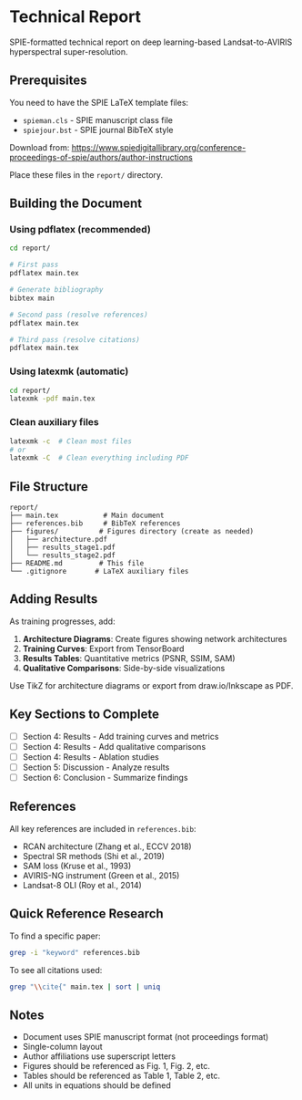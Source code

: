 # Technical Report

SPIE-formatted technical report on deep learning-based Landsat-to-AVIRIS hyperspectral super-resolution.

## Prerequisites

You need to have the SPIE LaTeX template files:
- `spieman.cls` - SPIE manuscript class file
- `spiejour.bst` - SPIE journal BibTeX style

Download from: https://www.spiedigitallibrary.org/conference-proceedings-of-spie/authors/author-instructions

Place these files in the `report/` directory.

## Building the Document

### Using pdflatex (recommended)

```bash
cd report/

# First pass
pdflatex main.tex

# Generate bibliography
bibtex main

# Second pass (resolve references)
pdflatex main.tex

# Third pass (resolve citations)
pdflatex main.tex
```

### Using latexmk (automatic)

```bash
cd report/
latexmk -pdf main.tex
```

### Clean auxiliary files

```bash
latexmk -c  # Clean most files
# or
latexmk -C  # Clean everything including PDF
```

## File Structure

```
report/
├── main.tex           # Main document
├── references.bib     # BibTeX references
├── figures/          # Figures directory (create as needed)
│   ├── architecture.pdf
│   ├── results_stage1.pdf
│   └── results_stage2.pdf
├── README.md         # This file
└── .gitignore       # LaTeX auxiliary files
```

## Adding Results

As training progresses, add:

1. **Architecture Diagrams**: Create figures showing network architectures
2. **Training Curves**: Export from TensorBoard
3. **Results Tables**: Quantitative metrics (PSNR, SSIM, SAM)
4. **Qualitative Comparisons**: Side-by-side visualizations

Use TikZ for architecture diagrams or export from draw.io/Inkscape as PDF.

## Key Sections to Complete

- [ ] Section 4: Results - Add training curves and metrics
- [ ] Section 4: Results - Add qualitative comparisons
- [ ] Section 4: Results - Ablation studies
- [ ] Section 5: Discussion - Analyze results
- [ ] Section 6: Conclusion - Summarize findings

## References

All key references are included in `references.bib`:
- RCAN architecture (Zhang et al., ECCV 2018)
- Spectral SR methods (Shi et al., 2019)
- SAM loss (Kruse et al., 1993)
- AVIRIS-NG instrument (Green et al., 2015)
- Landsat-8 OLI (Roy et al., 2014)

## Quick Reference Research

To find a specific paper:
```bash
grep -i "keyword" references.bib
```

To see all citations used:
```bash
grep "\\cite{" main.tex | sort | uniq
```

## Notes

- Document uses SPIE manuscript format (not proceedings format)
- Single-column layout
- Author affiliations use superscript letters
- Figures should be referenced as Fig. 1, Fig. 2, etc.
- Tables should be referenced as Table 1, Table 2, etc.
- All units in equations should be defined

